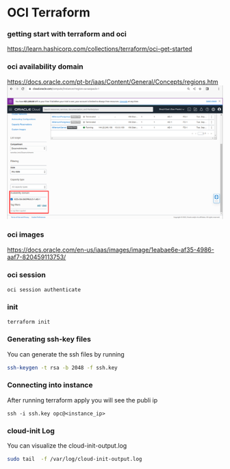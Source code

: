 # OCI Terraform

### getting start with terraform and oci
https://learn.hashicorp.com/collections/terraform/oci-get-started

### oci availability domain
https://docs.oracle.com/pt-br/iaas/Content/General/Concepts/regions.htm
![Availability Domain](/availability_domain.png?raw=true "Availability Domain")

### oci images
https://docs.oracle.com/en-us/iaas/images/image/1eabae6e-af35-4986-aaf7-820459113753/

### oci session
```
oci session authenticate
```

### init
```
terraform init
```

### Generating ssh-key files
You can generate the ssh files by running
```bash
ssh-keygen -t rsa -b 2048 -f ssh.key
```

### Connecting into instance
After running terraform apply you will see the publi ip
```
ssh -i ssh.key opc@<instance_ip>
```

### cloud-init Log
You can visualize the cloud-init-output.log
```bash
sudo tail  -f /var/log/cloud-init-output.log
```
